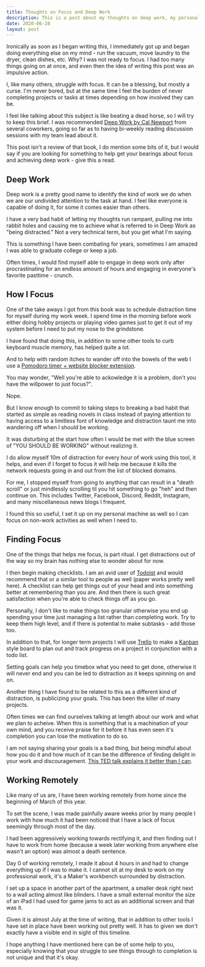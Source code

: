 ```yaml
---
title: Thoughts on Focus and Deep Work
description: This is a post about my thoughts on deep work, my personal struggles with focus, and how I am working to overcome it so as to help others in a similar situation especially given the current circumstances of the world in 2020.
date: 2020-06-28
layout: post
---
```


Ironically as soon as I began writing this, I immediately got up and began doing everything else on my mind - run the vacuum, move laundry to the dryer, clean dishes, etc. Why? I was not ready to focus. I had too many things going on at once, and even then the idea of writing this post was an impulsive action.

I, like many others, struggle with focus. It can be a blessing, but mostly a curse. I'm never bored, but at the same time I feel the burden of never completing projects or tasks at times depending on how involved they can be.

I feel like talking about this subject is like beating a dead horse, so I will try to keep this brief. I was recommended [Deep Work by Cal Newport](https://www.calnewport.com/books/deep-work/) from several coworkers, going so far as to having bi-weekly reading discussion sessions with my team lead about it. 

This post isn't a review of that book, I do mention some bits of it, but I would say if you are looking for something to help get your bearings about focus and achieving deep work - give this a read.

## Deep Work

Deep work is a pretty good name to identify the kind of work we do when we are our undivided attention to the task at hand. I feel like everyone is capable of doing it, for some it comes easier than others.

I have a very bad habit of letting my thoughts run rampant, pulling me into rabbit holes and causing me to achieve what is referred to in Deep Work as "being distracted." Not a very technical term, but you get what I'm saying.

This is something I have been combating for years, sometimes I am amazed I was able to graduate college or keep a job.

Often times, I would find myself able to engage in deep work only after procrastinating for an endless amount of hours and engaging in everyone's favorite pasttime - crunch.

## How I Focus

One of the take aways I got from this book was to schedule distraction time for myself during my work week. I spend time in the morning before work either doing hobby projects or playing video games just to get it out of my system before I need to put my nose to the grindstone.

I have found that doing this, in addition to some other tools to curb keyboard muscle memory, has helped quite a lot. 

And to help with random itches to wander off into the bowels of the web I use a [Pomodoro timer + website blocker extension](https://chrome.google.com/webstore/detail/focusme-a-pomodoro-timer/koebbleaefghpjjmghelhjboilcmfpad?hl=en).

You may wonder, "Well you're able to ackowledge it is a problem, don't you have the willpower to just focus?". 

Nope. 

But I know enough to commit to taking steps to breaking a bad habit that started as simple as reading novels in class instead of paying attention to having access to a limitless font of knowledge and distraction taunt me into wandering off when I should be working.

It was disturbing at the start how often I would be met with the blue screen of "YOU SHOULD BE WORKING" without realizing it.

I do allow myself 10m of distraction for every hour of work using this tool, it helps, and even if I forget to focus it will help me because it kills the network requests going in and out from the list of blocked domains.

For me, I stopped myself from going to anything that can result in a "death scroll" or just mindlessly scrolling til you hit something to go "heh" and then continue on. This includes Twitter, Facebook, Discord, Reddit, Instagram, and many miscellaneous news blogs I frequent.

I found this so useful, I set it up on my personal machine as well so I can focus on non-work activities as well when I need to.

## Finding Focus

One of the things that helps me focus, is part ritual. I get distractions out of the way so my brain has nothing else to wonder about for now.

I then begin making checklists. I am an avid user of [Todoist](https://todoist.com) and would recommend that or a similar tool to people as well (paper works pretty well here). A checklist can help get things out of your head and into something better at remembering than you are. And then there is such great satisfaction when you're able to check things off as you go.

Personally, I don't like to make things too granular otherwise you end up spending your time just managing a list rather than completing work. Try to keep them high level, and if there is potential to make subtasks - add those too.

In addition to that, for longer term projects I will use [Trello](https://trello.com/) to make a [Kanban](https://en.wikipedia.org/wiki/Kanban) style board to plan out and track progress on a project in conjunction with a todo list.

Setting goals can help you timebox what you need to get done, otherwise it will never end and you can be led to distraction as it keeps spinning on and on.

Another thing I have found to be related to this as a different kind of distraction, is publicizing your goals. This has been the killer of many projects.

Often times we can find ourselves talking at length about our work and what we plan to acheive. When this is something that is a machination of your own mind, and you receive praise for it before it has even seen it's completion you can lose the motivation to do so.

I am not saying sharing your goals is a bad thing, but being mindful about how you do it and how much of it can be the difference of finding delight in your work and discouragement. [This TED talk explains it better than I can](https://www.ted.com/talks/derek_sivers_keep_your_goals_to_yourself/discussion).

## Working Remotely

Like many of us are, I have been working remotely from home since the beginning of March of this year.

To set the scene, I was made painfully aware weeks prior by many people I work with how much it had been noticed that I have a lack of focus seemingly through most of the day. 

I had been aggressively working towards rectifying it, and then finding out I have to work from home (because a week later working from anywhere else wasn't an option) was almost a death sentence.

Day 0 of working remotely, I made it about 4 hours in and had to change everything up if I was to make it. I cannot sit at my desk to work on my professional work, it's a Maker's workbench surrounded by distraction.

I set up a space in another part of the apartment, a smaller desk right next to a wall acting almost like blinders. I have a small external monitor the size of an iPad I had used for game jams to act as an additional screen and that was it.

Given it is almost July at the time of writing, that in addition to other tools I have set in place have been working out pretty well. It has to given we don't exactly have a visible end in sight of this timeline.

I hope anything I have mentioned here can be of some help to you, especially knowing that your struggle to see things through to completion is not unique and that it's okay.
